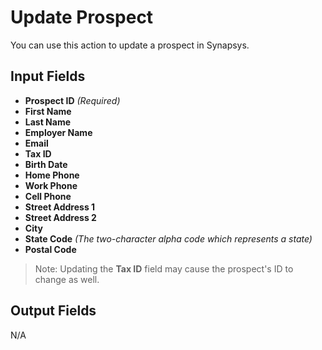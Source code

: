 # Update Prospect

You can use this action to update a prospect in Synapsys.

## Input Fields

- **Prospect ID** *(Required)*
- **First Name**
- **Last Name**
- **Employer Name**
- **Email**
- **Tax ID**
- **Birth Date**
- **Home Phone**
- **Work Phone**
- **Cell Phone**
- **Street Address 1**
- **Street Address 2**
- **City**
- **State Code** *(The two-character alpha code which represents a state)*
- **Postal Code**

>Note: Updating the **Tax ID** field may cause the prospect's ID to change as well.

## Output Fields

N/A
